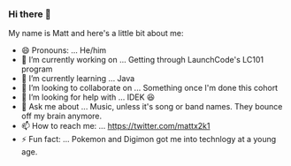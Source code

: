 ### Hi there 👋

My name is Matt and here's a little bit about me:

- 😄 Pronouns: ... He/him
- 🔭 I’m currently working on ... Getting through LaunchCode's LC101 program
- 🌱 I’m currently learning ... Java
- 👯 I’m looking to collaborate on ... Something once I'm done this cohort
- 🤔 I’m looking for help with ... IDEK 😆
- 💬 Ask me about ... Music, unless it's song or band names. They bounce off my brain anymore.
- 📫 How to reach me: ... https://twitter.com/mattx2k1
- ⚡ Fun fact: ... Pokemon and Digimon got me into technlogy at a young age. 

<!--
**Mattx2k1/Mattx2k1** is a ✨ _special_ ✨ repository because its `README.md` (this file) appears on your GitHub profile.

Here are some ideas to get you started:

- 🔭 I’m currently working on ...
- 🌱 I’m currently learning ...
- 👯 I’m looking to collaborate on ...
- 🤔 I’m looking for help with ...
- 💬 Ask me about ...
- 📫 How to reach me: ...
- 😄 Pronouns: ...
- ⚡ Fun fact: ...
-->
